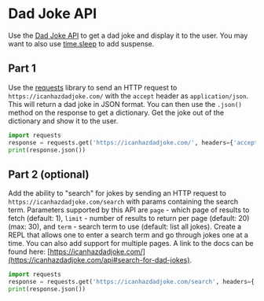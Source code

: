 # Dad Joke API

Use the [Dad Joke API](https://icanhazdadjoke.com/api) to get a dad joke and display it to the user. You may want to also use [time.sleep](https://www.geeksforgeeks.org/sleep-in-python/) to add suspense.

## Part 1

Use the [requests](<./16 Requests.md>) library to send an HTTP request to `https://icanhazdadjoke.com/` with the `accept` header as `application/json`. This will return a dad joke in JSON format. You can then use the `.json()` method on the response to get a dictionary. Get the joke out of the dictionary and show it to the user.

```python
import requests
response = requests.get('https://icanhazdadjoke.com/', headers={'accept': 'application/json'})
print(response.json())
```

## Part 2 (optional)

Add the ability to "search" for jokes by sending an HTTP request to `https://icanhazdadjoke.com/search` with params containing the search term. Parameters supported by this API are `page` - which page of results to fetch (default: 1), `limit` - number of results to return per page (default: 20) (max: 30), and `term` - search term to use (default: list all jokes). Create a REPL that allows one to enter a search term and go through jokes one at a time. You can also add support for multiple pages. A link to the docs can be found here: [https://icanhazdadjoke.com/](https://icanhazdadjoke.com/api#search-for-dad-jokes).

```python
import requests
response = requests.get('https://icanhazdadjoke.com/search', headers={'accept': 'application/json'}, params={'page': 1})
print(response.json())
```
